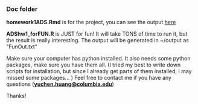 ### Doc folder

**homework1ADS.Rmd** is for the project, you can see the output [here](https://github.com/TZstatsADS/fall2017-project1-christinahyc/tree/master/output)

**ADShw1_forFUN.R** is JUST for fun! It will take TONS of time to run it, but the result is really interesting. The output will be generated in ~/output as "FunOut.txt"

Make sure your computer has python installed. It also needs some python packages, make sure you have them all. (I tried my best to write down scripts for installation, but since I already get parts of them installed, I may missed some packages... ) Feel free to contact me if you have any questions (**yuchen.huang@columbia.edu**)

Thanks!
